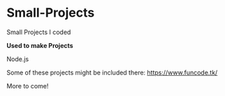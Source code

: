 # Small-Projects
Small Projects I coded

**Used to make Projects**

Node.js

Some of these projects might be included there: https://www.funcode.tk/

More to come!

